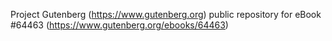 Project Gutenberg (https://www.gutenberg.org) public repository for
eBook #64463 (https://www.gutenberg.org/ebooks/64463)
